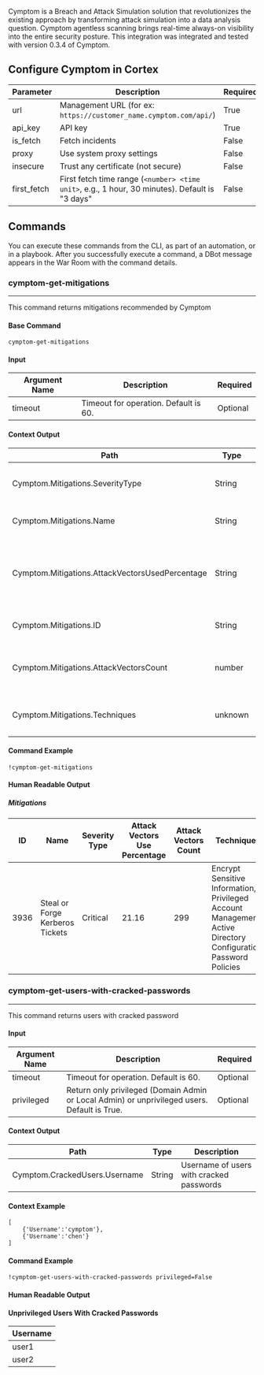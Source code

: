Cymptom is a Breach and Attack Simulation solution that revolutionizes the existing approach by transforming attack simulation into a data analysis question. Cymptom agentless scanning brings real-time always-on visibility into the entire security posture.
This integration was integrated and tested with version 0.3.4 of Cymptom.

## Configure Cymptom in Cortex


| **Parameter** | **Description** | **Required** |
| --- | --- | --- |
| url | Management URL (for ex: `https://customer_name.cymptom.com/api/`) | True |
| api_key | API key | True |
| is_fetch | Fetch incidents | False |
| proxy | Use system proxy settings | False |
| insecure | Trust any certificate \(not secure\) | False |
| first_fetch | First fetch time range (`<number> <time unit>`, e.g., 1 hour, 30 minutes). Default is "3 days" | False |

## Commands

You can execute these commands from the CLI, as part of an automation, or in a playbook.
After you successfully execute a command, a DBot message appears in the War Room with the command details.

### cymptom-get-mitigations

***
This command returns mitigations recommended by Cymptom


#### Base Command

`cymptom-get-mitigations`

#### Input

| **Argument Name** | **Description** | **Required** |
| --- | --- | --- |
| timeout | Timeout for operation. Default is 60. | Optional | 


#### Context Output

| **Path** | **Type** | **Description** |
| --- | --- | --- |
| Cymptom.Mitigations.SeverityType | String | The severity of the mitigation | 
| Cymptom.Mitigations.Name | String | The name of the mitigation | 
| Cymptom.Mitigations.AttackVectorsUsedPercentage | String | The percentage of attack vectors used that can be mitigated | 
| Cymptom.Mitigations.ID | String | The mitigation's ID | 
| Cymptom.Mitigations.AttackVectorsCount | number | The attack vectors counts that can be mitigated | 
| Cymptom.Mitigations.Techniques | unknown | Techniques relevant for this mitigation | 


#### Command Example

``` 
!cymptom-get-mitigations
```

#### Human Readable Output

##### Mitigations

|ID|Name|Severity Type|Attack Vectors Use Percentage|Attack Vectors Count|Techniques|
|---|---|---|---|---|---|
| 3936 | Steal or Forge Kerberos Tickets | Critical | 21.16 | 299 | Encrypt Sensitive Information,<br>Privileged Account Management,<br>Active Directory Configuration,<br>Password Policies | 

### cymptom-get-users-with-cracked-passwords

***
This command returns users with cracked password

#### Input

| **Argument Name** | **Description** | **Required** |
| --- | --- | --- |
| timeout | Timeout for operation. Default is 60. | Optional | 
| privileged | Return only privileged (Domain Admin or Local Admin) or unprivileged users. Default is True. | Optional | 


#### Context Output

| **Path** | **Type** | **Description** |
| --- | --- | --- |
| Cymptom.CrackedUsers.Username | String | Username of users with cracked passwords | 

#### Context Example

```
[
    {'Username':'cymptom'},
    {'Username':'chen'}
]
```

#### Command Example

```
!cymptom-get-users-with-cracked-passwords privileged=False 
```


#### Human Readable Output

#### Unprivileged Users With Cracked Passwords

|Username|
|---|
| user1 |
| user2 |

